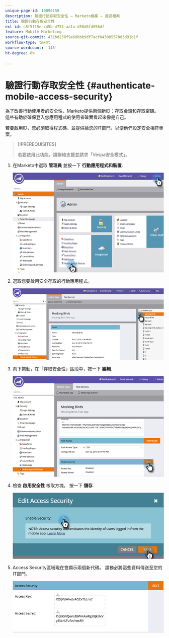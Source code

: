 ```yaml
---
unique-page-id: 10096158
description: 驗證行動存取安全性 — Marketo檔案 — 產品檔案
title: 驗證行動存取安全性
exl-id: c8f5f15e-c45b-4751-aa1a-d58d0fd056df
feature: Mobile Marketing
source-git-commit: 431bd258f9a68bbb9df7acf043085578d3d91b1f
workflow-type: tm+mt
source-wordcount: '145'
ht-degree: 0%

---
```


# 驗證行動存取安全性 {#authenticate-mobile-access-security}

為了改善行動使用者的安全性，Marketo提供兩個新ID：存取金鑰和存取密碼。 這些有助於確保登入您應用程式的使用者確實看起來像是自己。

若要啟用ID，您必須取得程式碼，並提供給您的IT部門，以便他們設定安全相符專案。

>[!PREREQUISITES]
>
>若要啟用此功能，請聯絡支援並請求「Vespa安全模式」。

1. 在Marketo中選取 **管理員** 並按一下 **行動應用程式和裝置**.

   ![](assets/image2015-12-1-14-3a36-3a30.png)

1. 選取您要啟用安全存取的行動應用程式。

   ![](assets/image2015-12-2-10-3a18-3a6.png)

1. 向下捲動，在「存取安全性」區段中，按一下 **編輯**.

   ![](assets/image2015-12-1-14-3a41-3a37.png)

1. 檢查 **啟用安全性** 核取方塊。 按一下 **儲存**.

   ![](assets/image2015-12-1-14-3a54-3a0.png)

1. Access Security區域現在會顯示兩個新代碼。 請務必將這些資料傳送至您的IT部門。

   ![](assets/image2015-12-1-14-3a57-3a34.png)
